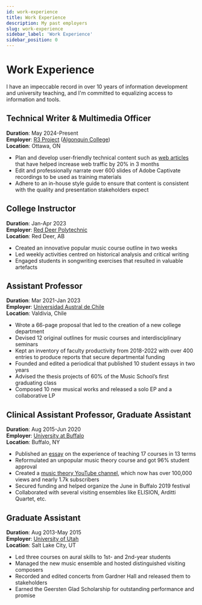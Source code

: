 ```yaml
---
id: work-experience
title: Work Experience
description: My past employers
slug: work-experience
sidebar_label: 'Work Experience'
sidebar_position: 0
---
```


# Work Experience

I have an impeccable record in over 10 years of information development and university teaching, and I'm committed to equalizing access to information and tools.

## Technical Writer & Multimedia Officer

**Duration**: May 2024-Present   
**Employer**: [R3 Project](https://www.algonquincollege.com/r3/r3-project/) ([Algonquin College](https://www.algonquincollege.com/))    
**Location**: Ottawa, ON

- Plan and develop user-friendly technical content such as [web articles](https://www.algonquincollege.com/r3/news-events/) that have helped increase web traffic by 20% in 3 months
- Edit and professionally narrate over 600 slides of Adobe Captivate recordings to be used as training materials
- Adhere to an in-house style guide to ensure that content is consistent with the quality and presentation stakeholders expect


## College Instructor

**Duration**: Jan-Apr 2023   
**Employer**: [Red Deer Polytechnic](https://rdpolytech.ca/)  
**Location**: Red Deer, AB

- Created an innovative popular music course outline in two weeks
- Led weekly activities centred on historical analysis and critical writing
- Engaged students in songwriting exercises that resulted in valuable artefacts

## Assistant Professor

**Duration**: Mar 2021-Jan 2023   
**Employer**: [Universidad Austral de Chile](https://arquitectura-artes.uach.cl/escuela-de-artes-musicales-y-sonoras/)  
**Location**: Valdivia, Chile

- Wrote a 66-page proposal that led to the creation of a new college department
- Devised 12 original outlines for music courses and interdisciplinary seminars
- Kept an inventory of faculty productivity from 2018-2022 with over 400 entries to produce reports that secure departmental funding
- Founded and edited a periodical that published 10 student essays in two years
- Advised the thesis projects of 60% of the Music School’s first graduating class
- Composed 10 new musical works and released a solo EP and a collaborative LP

## Clinical Assistant Professor, Graduate Assistant

**Duration**: Aug 2015-Jun 2020   
**Employer**: [University at Buffalo](https://arts-sciences.buffalo.edu/music.html)  
**Location**: Buffalo, NY
- Published an [essay](https://ojs.library.osu.edu/index.php/engagingstudents/article/view/7694/6331) on the experience of teaching 17 courses in 13 terms
- Reformulated an unpopular music theory course and got 96% student approval
- Created a [music theory YouTube channel](https://www.youtube.com/@musictheory1017/videos), which now has over 100,000 views and nearly 1.7k subscribers 
- Secured funding and helped organize the June in Buffalo 2019 festival
- Collaborated with several visiting ensembles like ELISION, Arditti Quartet, etc.

## Graduate Assistant

**Duration**: Aug 2013-May 2015   
**Employer**: [University of Utah](https://arts-sciences.buffalo.edu/music.html)  
**Location**: Salt Lake City, UT

- Led three courses on aural skills to 1st- and 2nd-year students
- Managed the new music ensemble and hosted distinguished visiting composers
- Recorded and edited concerts from Gardner Hall and released them to stakeholders
- Earned the Geersten Glad Scholarship for outstanding performance and promise
